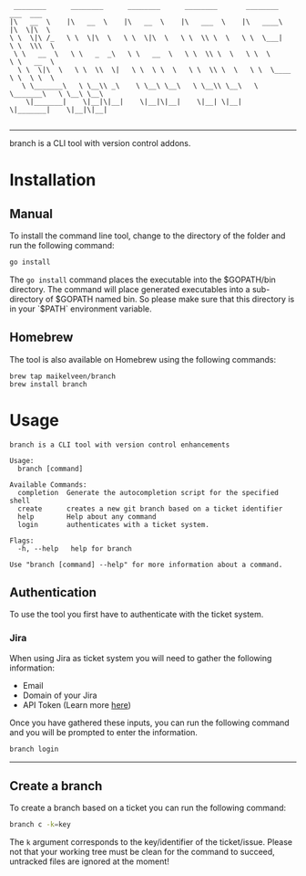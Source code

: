 ```
 ________      ________      ________      ________       ________      ___  ___     
|\   __  \    |\   __  \    |\   __  \    |\   ___  \    |\   ____\    |\  \|\  \    
\ \  \|\ /_   \ \  \|\  \   \ \  \|\  \   \ \  \\ \  \   \ \  \___|    \ \  \\\  \   
 \ \   __  \   \ \   _  _\   \ \   __  \   \ \  \\ \  \   \ \  \        \ \   __  \  
  \ \  \|\  \   \ \  \\  \|   \ \  \ \  \   \ \  \\ \  \   \ \  \____    \ \  \ \  \ 
   \ \_______\   \ \__\\ _\    \ \__\ \__\   \ \__\\ \__\   \ \_______\   \ \__\ \__\
    \|_______|    \|__|\|__|    \|__|\|__|    \|__| \|__|    \|_______|    \|__|\|__|
                                                                                     
```
---

branch is a CLI tool with version control addons.

# Installation

## Manual
To install the command line tool, change to the directory of the folder and run the following command:

```bash
go install
```

The `go install` command places the executable into the $GOPATH/bin directory. The command will place generated executables into a sub-directory of $GOPATH named bin. So please make sure that this directory is in your `$PATH` environment variable.

## Homebrew

The tool is also available on Homebrew using the following commands:

```
brew tap maikelveen/branch
brew install branch
```

# Usage

```
branch is a CLI tool with version control enhancements

Usage:
  branch [command]

Available Commands:
  completion  Generate the autocompletion script for the specified shell
  create      creates a new git branch based on a ticket identifier
  help        Help about any command
  login       authenticates with a ticket system.

Flags:
  -h, --help   help for branch

Use "branch [command] --help" for more information about a command.
```

## Authentication

To use the tool you first have to authenticate with the ticket system. 
### Jira 

When using Jira as ticket system you will need to gather the following information:

- Email
- Domain of your Jira
- API Token (Learn more [here](https://support.atlassian.com/atlassian-account/docs/manage-api-tokens-for-your-atlassian-account/))

Once you have gathered these inputs, you can run the following command and you will be prompted to enter the information.

```bash
branch login 
```

---
## Create a branch

To create a branch based on a ticket you can run the following command:

```bash
branch c -k=key
```

The `k` argument corresponds to the key/identifier of the ticket/issue. Please not that your working tree must be clean for the command to succeed, untracked files are ignored at the moment!